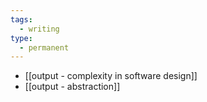 ```yaml
---
tags:
  - writing
type:
  - permanent
---
```

- [[output - complexity in software design]]
- [[output - abstraction]]
